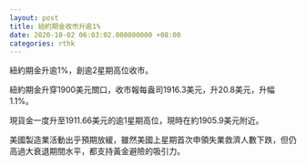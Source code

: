```yaml
---
layout: post
title: 紐約期金收市升逾1%
date: 2020-10-02 06:03:02.000000000 +08:00
categories: rthk
---
```


紐約期金升逾1%，創逾2星期高位收市。

紐約期金升穿1900美元關口，收市報每盎司1916.3美元，升20.8美元，升幅1.1%。

現貨金一度升至1911.66美元的逾1星期高位，現時在約1905.9美元附近。

美國製造業活動出乎預期放緩，雖然美國上星期首次申領失業救濟人數下跌，但仍高過大衰退期間水平，都支持黃金避險的吸引力。
